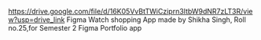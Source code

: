 https://drive.google.com/file/d/16K05VvBtTWiCziprn3ItbW9dNR7zLT3R/view?usp=drive_link
Figma Watch shopping App made by Shikha Singh, Roll no.25,for Semester 2 Figma Portfolio app

